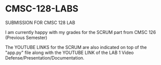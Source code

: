 # CMSC-128-LABS
SUBMISSION FOR CMSC 128 LAB



I am currently happy with my grades for the SCRUM part from CMSC 126 (Previous Semester)

The YOUTUBE LINKS for the SCRUM are also indicated on top of the "app.py" file  along with the YOUTUBE LINK of the LAB 1 Video Defense/Presentation/Documentation.

